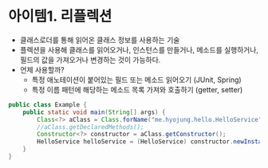 # 아이템1. 리플렉션
- 클래스로더를 통해 읽어온 클래스 정보를 사용하는 기술
- 플렉션을 사용해 클래스를 읽어오거나, 인스턴스를 만들거나, 메소드를 실행하거나, 필드의 값을 가져오거나 변경하는 것이 가능하다.
- 언제 사용할까?
  - 특정 애노테이션이 붙어있는 필드 또는 메소드 읽어오기 (JUnit, Spring)
  - 특정 이름 패턴에 해당하는 메소드 목록 가져와 호출하기 (getter, setter)
```java
public class Example {
    public static void main(String[] args) {
        Class<?> aClass = Class.forName("me.hyojung.hello.HelloService");
        //aClass.getDeclaredMethods();
        Constructor<?> constructor = aClass.getConstructor();
        HelloService helloService = (HelloService) constructor.newInstance();
    }
}
```